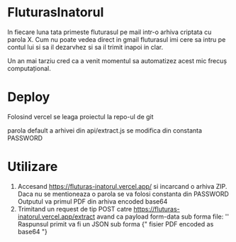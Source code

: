 # FluturasInatorul
 In fiecare luna tata primeste fluturasul pe mail intr-o arhiva criptata cu parola X. Cum nu poate vedea direct in gmail fluturasul imi cere sa intru pe contul lui si sa il dezarvhez si sa il trimit inapoi in clar. 
 
 Un an mai tarziu cred ca a venit momentul sa automatizez acest mic frecuș computațional.

# Deploy

 Folosind vercel se leaga proiectul la repo-ul de git
 
 parola default a arhivei din api/extract.js se modifica din constanta PASSWORD

# Utilizare
1. Accesand https://fluturas-inatorul.vercel.app/ si incarcand o arhiva ZIP. Daca nu se mentioneaza o parola se va folosi constanta din PASSWORD Outputul va primul PDF din arhiva encoded base64
2. Trimitand un request de tip POST catre https://fluturas-inatorul.vercel.app/extract avand ca payload form-data sub forma
   file: '<fisier>'
Raspunsul primit va fi un JSON sub forma
  {" fisier PDF encoded as base64 "}
